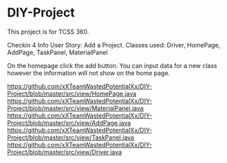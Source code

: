 # DIY-Project
This project is for TCSS 360.

Checkin 4 Info
User Story: Add a Project.
Classes used: Driver, HomePage, AddPage, TaskPanel, MaterialPanel

On the homepage click the add button.
You can input data for a new class however the information will not show on the home page.

https://github.com/xXTeamWastedPotentialXx/DIY-Project/blob/master/src/view/HomePage.java
https://github.com/xXTeamWastedPotentialXx/DIY-Project/blob/master/src/view/MaterialPanel.java
https://github.com/xXTeamWastedPotentialXx/DIY-Project/blob/master/src/view/AddPage.java
https://github.com/xXTeamWastedPotentialXx/DIY-Project/blob/master/src/view/TaskPanel.java
https://github.com/xXTeamWastedPotentialXx/DIY-Project/blob/master/src/view/Driver.java
